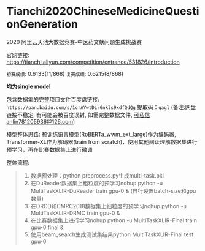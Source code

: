 # Tianchi2020ChineseMedicineQuestionGeneration
2020 阿里云天池大数据竞赛-中医药文献问题生成挑战赛

官网链接: https://tianchi.aliyun.com/competition/entrance/531826/introduction

`初赛成绩`: 0.6133(11/868)  `复赛成绩`: 0.6215(8/868)

**均为single model**

包含数据集的完整项目文件百度盘链接: `https://pan.baidu.com/s/1crAYwtDLrGnkls9xdfQdQg`  提取码：`qagl`
(备注:网盘链接不稳定, 有可能会被百度误封, 如需完整数据文件, 可私信anlin781205936@126.com)

模型整体思路: 预训练语言模型(RoBERTa_wwm_ext_large)作为编码器, Transformer-XL作为解码器(train from scratch)，使用其他阅读理解数据集进行预学习，再在比赛数据集上进行微调

整体流程:
> 1. 数据预处理：python preprocess.py生成multi-task.pkl
> 2. 在DuReader数据集上粗粒度的预学习nohup python -u MultiTaskXLIR-DuReader train gpu-0 &  (自行设置batch-size和gpu数量)
> 3. 在DRCD和CMRC2018数据集上细粒度的预学习nohup python -u MultiTaskXLIR-DRMC train gpu-0 &
> 4. 在比赛数据集上进行学习nohup python -u MultiTaskXLIR-Final train gpu-0 final &
> 5. 使用beam_search生成测试集结果python MultiTaskXLIR-Final test gpu-0
